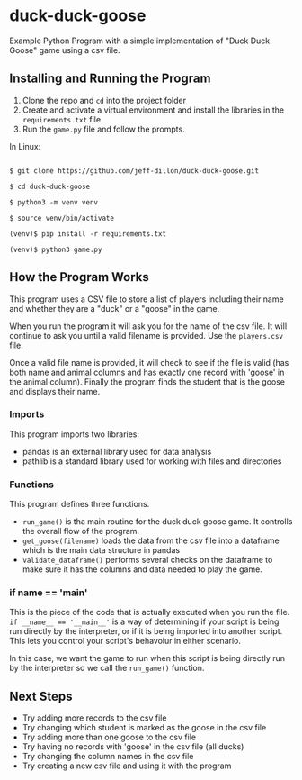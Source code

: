 # duck-duck-goose
Example Python Program with a simple implementation of "Duck Duck Goose" game using a csv file.


## Installing and Running the Program

1. Clone the repo and `cd` into the project folder
1. Create and activate a virtual environment and install the libraries in the `requirements.txt` file
1. Run the `game.py` file and follow the prompts.

In Linux:
```

$ git clone https://github.com/jeff-dillon/duck-duck-goose.git

$ cd duck-duck-goose

$ python3 -m venv venv

$ source venv/bin/activate

(venv)$ pip install -r requirements.txt

(venv)$ python3 game.py

```

## How the Program Works

This program uses a CSV file to store a list of players including
their name and whether they are a "duck" or a "goose" in the game. 

When you run the program it will ask you for the name of the csv file. It will
continue to ask you until a valid filename is provided. Use the `players.csv` file.

Once a valid file name is provided, it will check to see if the file is valid 
(has both name and animal columns and has exactly one record with 'goose' in the 
animal column). Finally the program  finds the student that is the goose and 
displays their name.

### Imports

This program imports two libraries:
- pandas is an external library used for data analysis
- pathlib is a standard library used for working with files and directories

### Functions

This program defines three functions.
- `run_game()` is tha main routine for the duck duck goose game. It controlls the 
overall flow of the program.
- `get_goose(filename)` loads the data from the csv file into a dataframe which is the 
main data structure in pandas
- `validate_dataframe()` performs several checks on the dataframe to make sure it has
the columns and data needed to play the game.

### if __name__ == '__main__'

This is the piece of the code that is actually executed when you run the file. `if __name__ == '__main__'` is a way of determining if your script is being run directly by the interpreter, or if it is being imported into another script. This lets you control your script's behavoiur in either scenario. 

In this case, we want the game to run when this script is being directly run by the interpreter so we call the `run_game()` function.

## Next Steps

- Try adding more records to the csv file
- Try changing which student is marked as the goose in the csv file
- Try adding more than one goose to the csv file
- Try having no records with 'goose' in the csv file (all ducks)
- Try changing the column names in the csv file
- Try creating a new csv file and using it with the program


